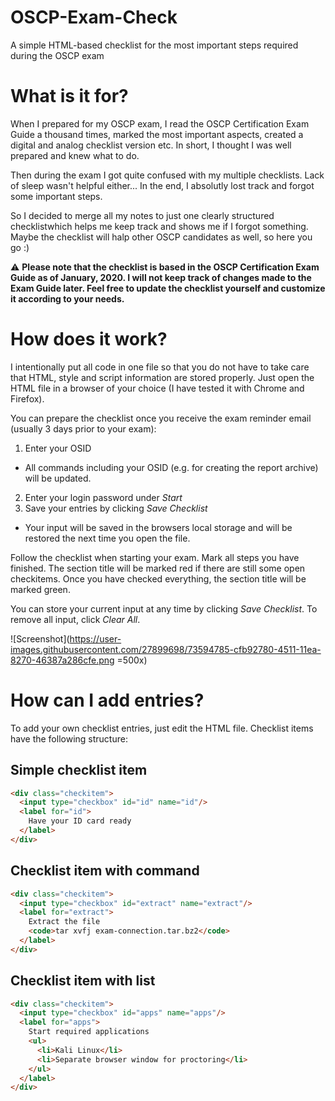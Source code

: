 # OSCP-Exam-Check
A simple HTML-based checklist for the most important steps required during the OSCP exam

# What is it for?
When I prepared for my OSCP exam, I read the OSCP Certification Exam Guide a thousand times, marked the most important aspects, created a digital and analog checklist version etc. In short, I thought I was well prepared and knew what to do.

Then during the exam I got quite confused with my multiple checklists. Lack of sleep wasn't helpful either... In the end, I absolutly lost track and forgot some important steps.

So I decided to merge all my notes to just one clearly structured checklistwhich helps me keep track and shows me if I forgot something. Maybe the checklist will halp other OSCP candidates as well, so here you go :)

:warning:
**Please note that the checklist is based in the OSCP Certification Exam Guide as of January, 2020. I will not keep track of changes made to the Exam Guide later. Feel free to update the checklist yourself and customize it according to your needs.**

# How does it work?
I intentionally put all code in one file so that you do not have to take care that HTML, style and script information are stored properly.
Just open the HTML file in a browser of your choice (I have tested it with Chrome and Firefox).

You can prepare the checklist once you receive the exam reminder email (usually 3 days prior to your exam):
1. Enter your OSID
  - All commands including your OSID (e.g. for creating the report archive) will be updated.
2. Enter your login password under *Start*
3. Save your entries by clicking *Save Checklist*
  - Your input will be saved in the browsers local storage and will be restored the next time you open the file.
  
Follow the checklist when starting your exam. Mark all steps you have finished. The section title will be marked red if there are still some open checkitems. Once you have checked everything, the section title will be marked green.

You can store your current input at any time by clicking *Save Checklist*. To remove all input, click *Clear All*.

![Screenshot](https://user-images.githubusercontent.com/27899698/73594785-cfb92780-4511-11ea-8270-46387a286cfe.png =500x)

# How can I add entries?
To add your own checklist entries, just edit the HTML file. Checklist items have the following structure:

## Simple checklist item 
```html
<div class="checkitem">
  <input type="checkbox" id="id" name="id"/>
  <label for="id">
    Have your ID card ready
  </label>
</div>
```

## Checklist item with command
```html
<div class="checkitem">
  <input type="checkbox" id="extract" name="extract"/>
  <label for="extract">
    Extract the file
    <code>tar xvfj exam-connection.tar.bz2</code>
  </label>
</div>
```

## Checklist item with list
```html
<div class="checkitem">
  <input type="checkbox" id="apps" name="apps"/>
  <label for="apps">
    Start required applications
    <ul>
      <li>Kali Linux</li>
      <li>Separate browser window for proctoring</li>
    </ul>
  </label>
</div>
```

